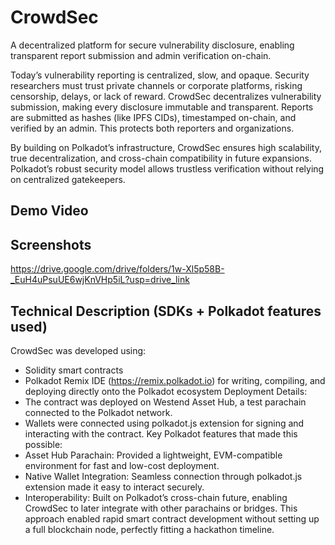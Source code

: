 # CrowdSec

A decentralized platform for secure vulnerability disclosure, enabling transparent report submission and admin verification on-chain.

Today’s vulnerability reporting is centralized, slow, and opaque. Security researchers must trust private channels or corporate platforms, risking censorship, delays, or lack of reward. CrowdSec decentralizes vulnerability submission, making every disclosure immutable and transparent. Reports are submitted as hashes (like IPFS CIDs), timestamped on-chain, and verified by an admin. This protects both reporters and organizations.

By building on Polkadot’s infrastructure, CrowdSec ensures high scalability, true decentralization, and cross-chain compatibility in future expansions. Polkadot’s robust security model allows trustless verification without relying on centralized gatekeepers.

## Demo Video

## Screenshots
https://drive.google.com/drive/folders/1w-Xl5p58B-_EuH4uPsuUE6wjKnVHp5iL?usp=drive_link

## Technical Description (SDKs + Polkadot features used)

CrowdSec was developed using:
- Solidity smart contracts
- Polkadot Remix IDE (https://remix.polkadot.io) for writing, compiling, and deploying directly onto the Polkadot ecosystem
Deployment Details:
- The contract was deployed on Westend Asset Hub, a test parachain connected to the Polkadot network.
- Wallets were connected using polkadot.js extension for signing and interacting with the contract.
Key Polkadot features that made this possible:
- Asset Hub Parachain: Provided a lightweight, EVM-compatible environment for fast and low-cost deployment.
- Native Wallet Integration: Seamless connection through polkadot.js extension made it easy to interact securely.
- Interoperability: Built on Polkadot’s cross-chain future, enabling CrowdSec to later integrate with other parachains or bridges.
This approach enabled rapid smart contract development without setting up a full blockchain node, perfectly fitting a hackathon timeline.
